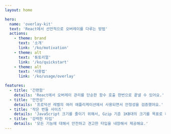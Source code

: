 ```yaml
---
layout: home

hero:
  name: 'overlay-kit'
  text: 'React에서 선언적으로 오버레이를 다루는 방법'
  actions:
    - theme: brand
      text: '소개'
      link: '/ko/motivation'
    - theme: alt
      text: '튜토리얼'
      link: '/ko/quickstart'
    - theme: alt
      text: '사용법'
      link: '/ko/usage/overlay'

features:
  - title: '간편함'
    details: 'React에서 오버레이 관리를 단순한 함수 호출 한번으로 끝낼 수 있어요.'
  - title: '안전성'
    details: '프로덕션 레벨의 여러 애플리케이션에서 사용되면서 안정성을 검증했어요.'
  - title: '작은 번들 사이즈'
    details: 'JavaScript 크기를 줄이기 위해서, Gzip 기준 1KB대의 크기를 목표로 하고 있어요.'
  - title: '강력한 타입'
    details: '모든 기능에 대해서 안전하고 견고한 타입을 내장해서 제공해요.'
---
```

